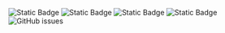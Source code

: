 ![Static Badge](https://img.shields.io/badge/blacklists-61-000000) ![Static Badge](https://img.shields.io/badge/blacklisted-3002319-cc0000) ![Static Badge](https://img.shields.io/badge/whitelisted-2254-00CC00) ![Static Badge](https://img.shields.io/badge/streaming_blacklist-28107-000000) ![GitHub issues](https://img.shields.io/github/issues/fabriziosalmi/blacklists)
